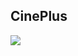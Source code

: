## CinePlus

![](https://firebasestorage.googleapis.com/v0/b/personal-7d86c.appspot.com/o/298104716_8455740544451551_6184031227292601224_n.jpeg?alt=media&token=afab1cee-e4a4-4675-93f7-35c6eef72fa5)